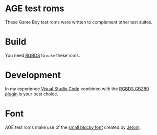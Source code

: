 # AGE test roms

These Game Boy test roms were written to complement other test suites.

# Build

You need [RGBDS](https://rgbds.gbdev.io) to `make` these roms.

# Development

In my experience [Visual Studio Code](https://code.visualstudio.com)
combined with the [RGBDS GBZ80 plugin](https://github.com/DonaldHays/rgbds-vscode)
is your best choice.

# Font

AGE test roms make use of the
[small blocky font](https://opengameart.org/content/small-blocky-font)
created by [Jerom](https://opengameart.org/users/jerom).
